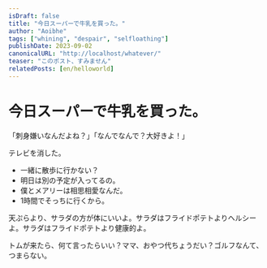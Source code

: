 ```yaml
---
isDraft: false
title: "今日スーパーで牛乳を買った。"
author: "Aoibhe"
tags: ["whining", "despair", "selfloathing"]
publishDate: 2023-09-02
canonicalURL: "http://localhost/whatever/"
teaser: "このポスト、すみません"
relatedPosts: [en/helloworld]
---
```


# 今日スーパーで牛乳を買った。

「刺身嫌いなんだよね？」「なんでなんで？大好きよ！」

テレビを消した。

- 一緒に散歩に行かない？
- 明日は別の予定が入ってるの。
- 僕とメアリーは相思相愛なんだ。
- 1時間でそっちに行くから。

天ぷらより、サラダの方が体にいいよ。サラダはフライドポテトよりヘルシーよ。サラダはフライドポテトより健康的よ。

トムが来たら、何て言ったらいい？ママ、おやつ代ちょうだい？ゴルフなんて、つまらない。
